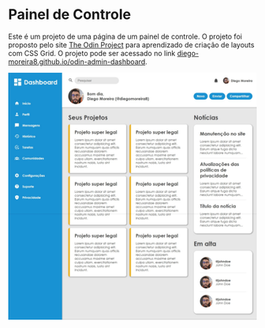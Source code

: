 # Painel de Controle

Este é um projeto de uma página de um painel de controle. O projeto foi proposto pelo site [The Odin Project](https://www.theodinproject.com) para aprendizado de criação de layouts com CSS Grid. O projeto pode ser acessado no link [diego-moreira8.github.io/odin-admin-dashboard](https://diego-moreira8.github.io/odin-admin-dashboard).

![image](./images/project-screenshot.jpeg)
